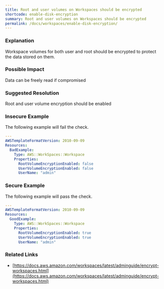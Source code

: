 ```yaml
---
title: Root and user volumes on Workspaces should be encrypted
shortcode: enable-disk-encryption
summary: Root and user volumes on Workspaces should be encrypted 
permalink: /docs/workspaces/enable-disk-encryption/
---
```


### Explanation

Workspace volumes for both user and root should be encrypted to protect the data stored on them.

### Possible Impact
Data can be freely read if compromised

### Suggested Resolution
Root and user volume encryption should be enabled


### Insecure Example

The following example will fail the  check.

```yaml
---
AWSTemplateFormatVersion: 2010-09-09
Resources:
  BadExample:
    Type: AWS::WorkSpaces::Workspace
    Properties: 
      RootVolumeEncryptionEnabled: false
      UserVolumeEncryptionEnabled: false
      UserName: "admin"

```



### Secure Example

The following example will pass the  check.

```yaml
---
AWSTemplateFormatVersion: 2010-09-09
Resources:
  GoodExample:
    Type: AWS::WorkSpaces::Workspace
    Properties:
      RootVolumeEncryptionEnabled: true
      UserVolumeEncryptionEnabled: true
      UserName: "admin"

```




### Related Links


- [https://docs.aws.amazon.com/workspaces/latest/adminguide/encrypt-workspaces.html](https://docs.aws.amazon.com/workspaces/latest/adminguide/encrypt-workspaces.html)


